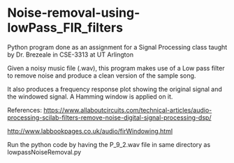 # Noise-removal-using-lowPass_FIR_filters


Python program done as an assignment for a Signal Processing class taught by Dr. Brezeale in CSE-3313 at UT Arlington

Given a noisy music file (.wav), this program makes use of a Low pass filter to remove noise and produce a clean version of the sample song. 

It also produces a frequency response plot showing the original signal and the windowed signal. A Hamming window is applied on it. 

References:
https://www.allaboutcircuits.com/technical-articles/audio-processing-scilab-filters-remove-noise-digital-signal-processing-dsp/

http://www.labbookpages.co.uk/audio/firWindowing.html



Run the python code by having the P_9_2.wav file in same directory as lowpassNoiseRemoval.py
